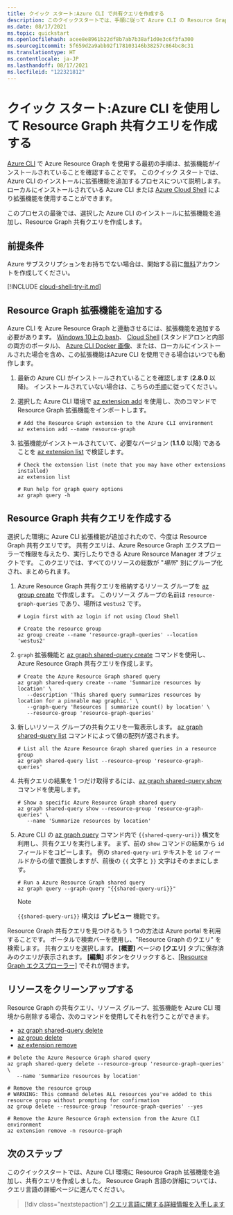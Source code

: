 ```yaml
---
title: クイック スタート:Azure CLI で共有クエリを作成する
description: このクイックスタートでは、手順に従って Azure CLI の Resource Graph 拡張機能を有効にし、共有クエリを作成します。
ms.date: 08/17/2021
ms.topic: quickstart
ms.openlocfilehash: acee8e8961b22df8b7ab7b38af1d0e3c6f3fa300
ms.sourcegitcommit: 5f659d2a9abb92f178103146b38257c864bc8c31
ms.translationtype: HT
ms.contentlocale: ja-JP
ms.lasthandoff: 08/17/2021
ms.locfileid: "122321812"
---
```

# <a name="quickstart-create-a-resource-graph-shared-query-using-azure-cli"></a>クイック スタート:Azure CLI を使用して Resource Graph 共有クエリを作成する

[Azure CLI](/cli/azure/) で Azure Resource Graph を使用する最初の手順は、拡張機能がインストールされていることを確認することです。 このクイック スタートでは、Azure CLI のインストールに拡張機能を追加するプロセスについて説明します。 ローカルにインストールされている Azure CLI または [Azure Cloud Shell](https://shell.azure.com) により拡張機能を使用することができます。

このプロセスの最後では、選択した Azure CLI のインストールに拡張機能を追加し、Resource Graph 共有クエリを作成します。

## <a name="prerequisites"></a>前提条件

Azure サブスクリプションをお持ちでない場合は、開始する前に[無料](https://azure.microsoft.com/free/)アカウントを作成してください。

[!INCLUDE [cloud-shell-try-it.md](../../../includes/cloud-shell-try-it.md)]

## <a name="add-the-resource-graph-extension"></a>Resource Graph 拡張機能を追加する

Azure CLI を Azure Resource Graph と連動させるには、拡張機能を追加する必要があります。 [Windows 10上の bash](/windows/wsl/install-win10)、 [Cloud Shell](https://shell.azure.com) (スタンドアロンと内部の両方のポータル)、 [Azure CLI Docker 画像](https://hub.docker.com/_/microsoft-azure-cli)、または、ローカルにインストールされた場合を含め、この拡張機能はAzure CLI を使用できる場合はいつでも動作します。

1. 最新の Azure CLI がインストールされていることを確認します (**2.8.0** 以降)。 インストールされていない場合は、こちらの[手順](/cli/azure/install-azure-cli-windows)に従ってください。

1. 選択した Azure CLI 環境で [az extension add](/cli/azure/extension#az_extension_add) を使用し、次のコマンドで Resource Graph 拡張機能をインポートします。

   ```azurecli-interactive
   # Add the Resource Graph extension to the Azure CLI environment
   az extension add --name resource-graph
   ```

1. 拡張機能がインストールされていて、必要なバージョン (**1.1.0** 以降) であることを [az extension list](/cli/azure/extension#az_extension_list) で検証します。

   ```azurecli-interactive
   # Check the extension list (note that you may have other extensions installed)
   az extension list

   # Run help for graph query options
   az graph query -h
   ```

## <a name="create-a-resource-graph-shared-query"></a>Resource Graph 共有クエリを作成する

選択した環境に Azure CLI 拡張機能が追加されたので、今度は Resource Graph 共有クエリです。 共有クエリは、Azure Resource Graph エクスプローラーで権限を与えたり、実行したりできる Azure Resource Manager オブジェクトです。 このクエリでは、すべてのリソースの総数が "_場所_" 別にグループ化され、まとめられます。

1. Azure Resource Graph 共有クエリを格納するリソース グループを [az group create](/cli/azure/group#az_group_create) で作成します。 このリソース グループの名前は `resource-graph-queries` であり、場所は `westus2` です。

   ```azurecli-interactive
   # Login first with az login if not using Cloud Shell

   # Create the resource group
   az group create --name 'resource-graph-queries' --location 'westus2'
   ```

1. `graph` 拡張機能と [az graph shared-query create](/cli/azure/graph/shared-query#az_graph_shared_query_create) コマンドを使用し、Azure Resource Graph 共有クエリを作成します。

   ```azurecli-interactive
   # Create the Azure Resource Graph shared query
   az graph shared-query create --name 'Summarize resources by location' \
      --description 'This shared query summarizes resources by location for a pinnable map graphic.' \
      --graph-query 'Resources | summarize count() by location' \
      --resource-group 'resource-graph-queries'
   ```

1. 新しいリソース グループの共有クエリを一覧表示します。 [az graph shared-query list](/cli/azure/graph/shared-query#az_graph_shared_query_list) コマンドによって値の配列が返されます。

   ```azurecli-interactive
   # List all the Azure Resource Graph shared queries in a resource group
   az graph shared-query list --resource-group 'resource-graph-queries'
   ```

1. 共有クエリの結果を 1 つだけ取得するには、[az graph shared-query show](/cli/azure/graph/shared-query#az_graph_shared_query_show) コマンドを使用します。

   ```azurecli-interactive
   # Show a specific Azure Resource Graph shared query
   az graph shared-query show --resource-group 'resource-graph-queries' \
      --name 'Summarize resources by location'
   ```

1. Azure CLI の [az graph query](/cli/azure/graph#az_graph_query) コマンド内で `{{shared-query-uri}}` 構文を利用し、共有クエリを実行します。
   まず、前の `show` コマンドの結果から `id` フィールドをコピーします。 例の `shared-query-uri` テキストを `id` フィールドからの値で置換しますが、前後の `{{` 文字と `}}` 文字はそのままにします。

   ```azurecli-interactive
   # Run a Azure Resource Graph shared query
   az graph query --graph-query "{{shared-query-uri}}"
   ```

   > [!NOTE]
   > `{{shared-query-uri}}` 構文は **プレビュー** 機能です。

Resource Graph 共有クエリを見つけるもう 1 つの方法は Azure portal を利用することです。 ポータルで検索バーを使用し、"Resource Graph のクエリ" を検索します。 共有クエリを選択します。 **[概要]** ページの **[クエリ]** タブに保存済みのクエリが表示されます。 **[編集]** ボタンをクリックすると、[[Resource Graph エクスプローラー]](./first-query-portal.md) でそれが開きます。

## <a name="clean-up-resources"></a>リソースをクリーンアップする

Resource Graph の共有クエリ、リソース グループ、拡張機能を Azure CLI 環境から削除する場合、次のコマンドを使用してそれを行うことができます。

- [az graph shared-query delete](/cli/azure/graph/shared-query#az_graph_shared_query_delete)
- [az group delete](/cli/azure/group#az_group_delete)
- [az extension remove](/cli/azure/extension#az_extension_remove)

```azurecli-interactive
# Delete the Azure Resource Graph shared query
az graph shared-query delete --resource-group 'resource-graph-queries' \
   --name 'Summarize resources by location'

# Remove the resource group
# WARNING: This command deletes ALL resources you've added to this resource group without prompting for confirmation
az group delete --resource-group 'resource-graph-queries' --yes

# Remove the Azure Resource Graph extension from the Azure CLI environment
az extension remove -n resource-graph
```

## <a name="next-steps"></a>次のステップ

このクイックスタートでは、Azure CLI 環境に Resource Graph 拡張機能を追加し、共有クエリを作成しました。 Resource Graph 言語の詳細については、クエリ言語の詳細ページに進んでください。

> [!div class="nextstepaction"]
> [クエリ言語に関する詳細情報を入手します](./concepts/query-language.md)

